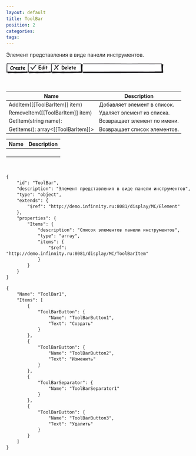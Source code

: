 ```yaml
---
layout: default
title: ToolBar
position: 2
categories: 
tags: 
---
```


Элемент представления в виде панели инструментов.

  


![](ToolBar_Ex1.png)  


 

|Name|Description|
|----|-----------|
|AddItem([[ToolBarItem]] item)|Добавляет элемент в список.|
|RemoveItem([[ToolBarItem]] item)|Удаляет элемент из списка.|
|GetItem(string name):|Возвращает элемент по имени.|
|GetItems(): array<[[ToolBarItem]]>|Возвращает список элементов.|

|Name|Description|
|----|-----------|
| | |

   

```
{
	"id": "ToolBar",
	"description": "Элемент представления в виде панели инструментов",
	"type": "object",
	"extends": {
		"$ref": "http://demo.infinnity.ru:8081/display/MC/Element"
	},
	"properties": {
		"Items": {
			"description": "Список элементов панели инструментов",
			"type": "array",
			"items": {
				"$ref": "http://demo.infinnity.ru:8081/display/MC/ToolBarItem"
			}
		}
	}
}
```

```
{
	"Name": "ToolBar1",
	"Items": [
		{
			"ToolBarButton": {
				"Name": "ToolBarButton1",
				"Text": "Создать"
			}
		},
		{
			"ToolBarButton": {
				"Name": "ToolBarButton2",
				"Text": "Изменить"
			}
		},
		{
			"ToolBarSeparator": {
				"Name": "ToolBarSeparator1"
			}
		},
		{
			"ToolBarButton": {
				"Name": "ToolBarButton3",
				"Text": "Удалить"
			}
		}
	]
}
```

  


 

